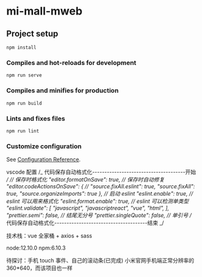 # mi-mall-mweb

## Project setup

```
npm install
```

### Compiles and hot-reloads for development

```
npm run serve
```

### Compiles and minifies for production

```
npm run build
```

### Lints and fixes files

```
npm run lint
```

### Customize configuration

See [Configuration Reference](https://cli.vuejs.org/config/).

vscode 配置
/_ 代码保存自动格式化--------------------------------------开始 _/
// 保存时格式化
"editor.formatOnSave": true,
// 保存时自动修复
"editor.codeActionsOnSave": {
// "source.fixAll.eslint": true,
"source.fixAll": true,
"source.organizeImports": true
},
// 启动 eslint
"eslint.enable": true,
// eslint 可以用来格式化
"eslint.format.enable": true,
// eslint 可以检测单类型
"eslint.validate": [
"javascript",
"javascriptreact",
"vue",
"html",
],
"prettier.semi": false, // 结尾无分号
"prettier.singleQuote": false, // 单引号
/_ 代码保存自动格式化--------------------------------------结束 _/

技术栈：vue 全家桶 + axios + sass

node:12.10.0
npm:6.10.3

待探讨：手机 touch 事件、自己的滚动条(已完成)
小米官网手机端正常分辨率的 360\*640，而该项目也一样
